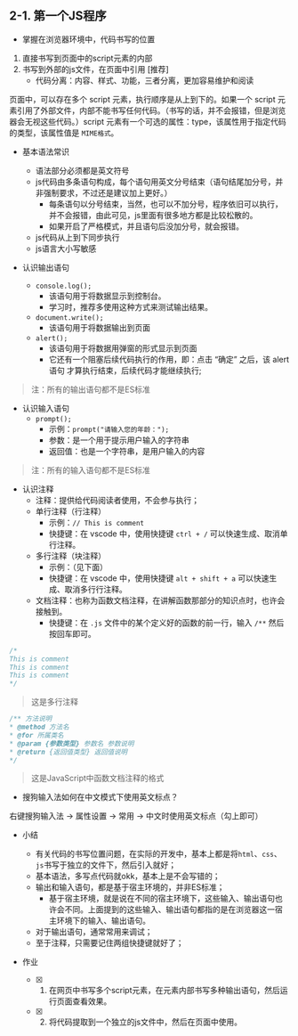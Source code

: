 ## 2-1. 第一个JS程序

- 掌握在浏览器环境中，代码书写的位置
1. 直接书写到页面中的script元素的内部
2. 书写到外部的js文件，在页面中引用 [推荐]
   - 代码分离：内容、样式、功能，三者分离，更加容易维护和阅读

页面中，可以存在多个 script 元素，执行顺序是从上到下的。如果一个 script 元素引用了外部文件，内部不能书写任何代码。（书写的话，并不会报错，但是浏览器会无视这些代码。）script 元素有一个可选的属性：type，该属性用于指定代码的类型，该属性值是 `MIME格式`。

- 基本语法常识
  - 语法部分必须都是英文符号
  - js代码由多条语句构成，每个语句用英文分号结束（语句结尾加分号，并非强制要求，不过还是建议加上更好。）
     - 每条语句以分号结束，当然，也可以不加分号，程序依旧可以执行，并不会报错，由此可见，js里面有很多地方都是比较松散的。
     - 如果开启了严格模式，并且语句后没加分号，就会报错。
  - js代码从上到下同步执行
  - js语言大小写敏感

- 认识输出语句
  - `console.log();`
    - 该语句用于将数据显示到控制台。
    - 学习时，推荐多使用这种方式来测试输出结果。
  - `document.write();`
    - 该语句用于将数据输出到页面
  - `alert();`
    - 该语句用于将数据用弹窗的形式显示到页面
    - 它还有一个阻塞后续代码执行的作用，即：点击 “确定” 之后，该 alert语句 才算执行结束，后续代码才能继续执行;

> 注：所有的输出语句都不是ES标准

- 认识输入语句
  - `prompt();`
    - 示例：`prompt("请输入您的年龄：");`
    - 参数：是一个用于提示用户输入的字符串
    - 返回值：也是一个字符串，是用户输入的内容

> 注：所有的输入语句都不是ES标准

- 认识注释
  - 注释：提供给代码阅读者使用，不会参与执行；
  - 单行注释（行注释）
    - 示例：`// This is comment`
    - 快捷键：在 vscode 中，使用快捷键 `ctrl + /` 可以快速生成、取消单行注释。
  - 多行注释（块注释）
    - 示例：（见下面）
    - 快捷键：在 vscode 中，使用快捷键 `alt + shift + a` 可以快速生成、取消多行行注释。
  - 文档注释：也称为函数文档注释，在讲解函数那部分的知识点时，也许会接触到。
    - 快捷键：在 `.js` 文件中的某个定义好的函数的前一行，输入 `/**` 然后按回车即可。

```js
/*
This is comment
This is comment
This is comment
*/
```

> 这是多行注释

```js
/** 方法说明
* @method 方法名
* @for 所属类名
* @param {参数类型} 参数名 参数说明
* @return {返回值类型} 返回值说明
*/
```

> 这是JavaScript中函数文档注释的格式

- 搜狗输入法如何在中文模式下使用英文标点？

右键搜狗输入法 -> 属性设置 -> 常用 -> 中文时使用英文标点（勾上即可）

- 小结
  - 有关代码的书写位置问题，在实际的开发中，基本上都是将`html`、`css`、`js`书写于独立的文件下，然后引入就好；
  - 基本语法，多写点代码就okk，基本上是不会写错的；
  - 输出和输入语句，都是基于宿主环境的，并非ES标准；
    - 基于宿主环境，就是说在不同的宿主环境下，这些输入、输出语句也许会不同。上面提到的这些输入、输出语句都指的是在浏览器这一宿主环境下的输入、输出语句。
  - 对于输出语句，通常常用来调试；
  - 至于注释，只需要记住两组快捷键就好了；

- 作业
  - [x] 1. 在网页中书写多个script元素，在元素内部书写多种输出语句，然后运行页面查看效果。
  - [x] 2. 将代码提取到一个独立的js文件中，然后在页面中使用。